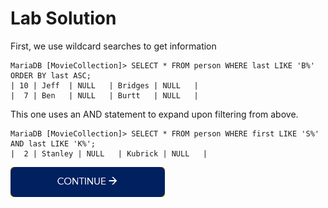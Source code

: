 # Lab Solution

First, we use wildcard searches to get information

    MariaDB [MovieCollection]> SELECT * FROM person WHERE last LIKE 'B%' ORDER BY last ASC;
    | 10 | Jeff  | NULL   | Bridges | NULL   |
    |  7 | Ben   | NULL   | Burtt   | NULL   |

This one uses an AND statement to expand upon filtering from above.

    MariaDB [MovieCollection]> SELECT * FROM person WHERE first LIKE 'S%' AND last LIKE 'K%';
    |  2 | Stanley | NULL   | Kubrick | NULL   |

  [![continue](./images/continue.png)](./7_UPDATE_and_DELETE.md)
